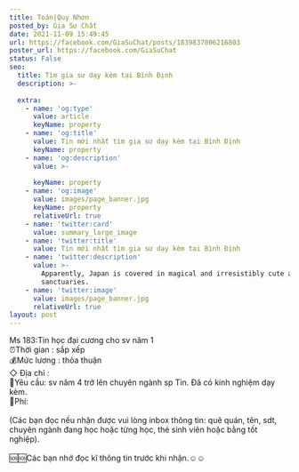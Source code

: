 ```yaml
---
title: Toán|Quy Nhơn
posted_by: Gia Sư Chất
date: 2021-11-09 15:49:45
url: https://facebook.com/GiaSuChat/posts/1839837006216803
poster_url: https://facebook.com/GiaSuChat
status: False
seo:
  title: Tìm gia sư dạy kèm tại Bình Định
  description: >-
    
  extra:
    - name: 'og:type'
      value: article
      keyName: property
    - name: 'og:title'
      value: Tin mới nhất tìm gia sư dạy kèm tại Bình Định
      keyName: property
    - name: 'og:description'
      value: >-
        
      keyName: property
    - name: 'og:image'
      value: images/page_banner.jpg
      keyName: property
      relativeUrl: true
    - name: 'twitter:card'
      value: summary_large_image
    - name: 'twitter:title'
      value: Tin mới nhất tìm gia sư dạy kèm tại Bình Định
    - name: 'twitter:description'
      value: >-
        Apparently, Japan is covered in magical and irresistibly cute animal
        sanctuaries.
    - name: 'twitter:image'
      value: images/page_banner.jpg
      relativeUrl: true
layout: post
---
```

Ms 183:Tin học đại cương cho sv năm 1<br>⏰Thời gian : sắp xếp<br>💰Mức lương : thỏa thuận<br>◇ Địa chỉ :<br>📒Yêu cầu: sv năm 4 trở lên chuyên ngành sp Tin. Đã có kinh nghiệm dạy kèm.<br>💸Phí:<br><br>(Các bạn đọc nếu nhận được vui lòng inbox thông tin: quê quán, tên, sdt, chuyên ngành đang học hoặc từng học, thẻ sinh viên hoặc bằng tốt nghiệp).<br><br>🆘🆘Các bạn nhớ đọc kĩ thông tin trước khi nhận.☺️☺️
